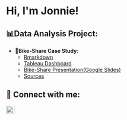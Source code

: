 <h1>Hi, I'm Jonnie! <br/>

<h2>📊Data Analysis Project:</h2>

- <b>🚴Bike-Share Case Study:</b>
  - [Rmarkdown](https://github.com/Jonniesam/bike_share_case_study)
  - [Tableau Dashboard](https://public.tableau.com/app/profile/jonnie.samaniego/viz/Bike-ShareDashboard_16914537411100/Dashboard1#1)
  - [Bike-Share Presentation(Google Slides)](https://docs.google.com/presentation/d/1SXjyLuNCBBa2vnWE2IGLTnhM8TayhBBV-f0Jo6ijnL0/edit?usp=sharing)
  - [Sources](https://divvy-tripdata.s3.amazonaws.com/index.html)

<h2> 🔗 Connect with me:</h2>

[<img align="left" alt="JoshMadakor | LinkedIn" width="22px" src="https://cdn.jsdelivr.net/npm/simple-icons@v3/icons/linkedin.svg" />][linkedin]

[linkedin]: https://www.linkedin.com/in/jonnie-samaniego/

<!--
**joshmadakor1/joshmadakor1** is a ✨ _special_ ✨ repository because its `README.md` (this file) appears on your GitHub profile.

Here are some ideas to get you started:

- 🔭 I’m currently working on ...
- 🌱 I’m currently learning ...
- 👯 I’m looking to collaborate on ...
- 🤔 I’m looking for help with ...
- 💬 Ask me about ...
- 📫 How to reach me: ...
- 😄 Pronouns: ...
- ⚡ Fun fact: ...
-->
